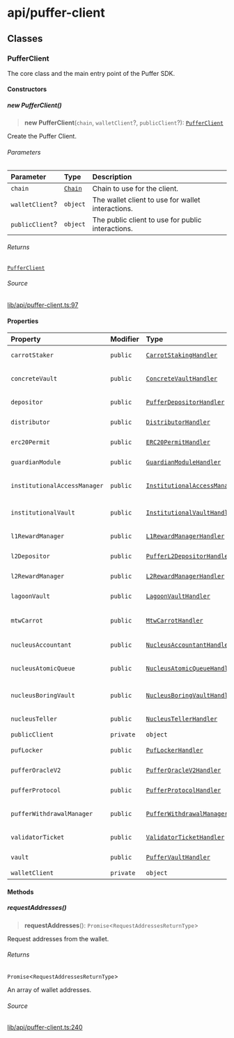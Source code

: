 # api/puffer-client

## Classes

### PufferClient

The core class and the main entry point of the Puffer SDK.

#### Constructors

##### new PufferClient()

> **new PufferClient**(`chain`, `walletClient`?, `publicClient`?): [`PufferClient`](puffer-client.md#pufferclient)

Create the Puffer Client.

###### Parameters

| Parameter | Type | Description |
| :------ | :------ | :------ |
| `chain` | [`Chain`](../chains/constants.md#chain) | Chain to use for the client. |
| `walletClient`? | `object` | The wallet client to use for wallet interactions. |
| `publicClient`? | `object` | The public client to use for public interactions. |

###### Returns

[`PufferClient`](puffer-client.md#pufferclient)

###### Source

[lib/api/puffer-client.ts:97](https://github.com/PufferFinance/puffer-sdk/blob/7a9bc01f2fed6f42384fd85ca26fb87e35c34fd2/lib/api/puffer-client.ts#L97)

#### Properties

| Property | Modifier | Type | Description |
| :------ | :------ | :------ | :------ |
| `carrotStaker` | `public` | [`CarrotStakingHandler`](../contracts/handlers/carrot-staking-handler.md#carrotstakinghandler) | Handler for the `CarrotStaker` contract. |
| `concreteVault` | `public` | [`ConcreteVaultHandler`](../contracts/handlers/concrete-vault-handler.md#concretevaulthandler) | Handler for the `ConcreteMultiStrategyVault` contract. |
| `depositor` | `public` | [`PufferDepositorHandler`](../contracts/handlers/puffer-depositor-handler.md#pufferdepositorhandler) | Handler for the `PufferDepositor` contract. |
| `distributor` | `public` | [`DistributorHandler`](../contracts/handlers/distributor-handler.md#distributorhandler) | Handler for the `Distributor` contract. |
| `erc20Permit` | `public` | [`ERC20PermitHandler`](../contracts/handlers/erc20-permit-handler.md#erc20permithandler) | Handler for the `ERC20Permit` contract. |
| `guardianModule` | `public` | [`GuardianModuleHandler`](../contracts/handlers/guardian-module-handler.md#guardianmodulehandler) | Handler for the `GuardianModule` contract. |
| `institutionalAccessManager` | `public` | [`InstitutionalAccessManagerHandler`](../contracts/handlers/institutional-access-manager-handler.md#institutionalaccessmanagerhandler) | Handler for the `InstitutionalAccessManager` contract. |
| `institutionalVault` | `public` | [`InstitutionalVaultHandler`](../contracts/handlers/institutional-vault-handler.md#institutionalvaulthandler) | Handler for the `InstitutionalVault` contract. |
| `l1RewardManager` | `public` | [`L1RewardManagerHandler`](../contracts/handlers/l1-reward-manager-handler.md#l1rewardmanagerhandler) | Handler for the `L1RewardManager` contract. |
| `l2Depositor` | `public` | [`PufferL2DepositorHandler`](../contracts/handlers/puffer-l2-depositor-handler.md#pufferl2depositorhandler) | Handler for the `PufferL2Depositor` contract. |
| `l2RewardManager` | `public` | [`L2RewardManagerHandler`](../contracts/handlers/l2-reward-manager-handler.md#l2rewardmanagerhandler) | Handler for the `L2RewardManager` contract. |
| `lagoonVault` | `public` | [`LagoonVaultHandler`](../contracts/handlers/lagoon-vault-handler.md#lagoonvaulthandler) | Handler for the `LagoonVault` contract. |
| `mtwCarrot` | `public` | [`MtwCarrotHandler`](../contracts/handlers/mtw-carrot-handler.md#mtwcarrothandler) | Handler for the `mtwCARROT` (Merkl Token Wrapper) contract. |
| `nucleusAccountant` | `public` | [`NucleusAccountantHandler`](../contracts/handlers/nucleus-accountant-handler.md#nucleusaccountanthandler) | Handler for the `NucleusAccountant` contract. |
| `nucleusAtomicQueue` | `public` | [`NucleusAtomicQueueHandler`](../contracts/handlers/nucleus-atomic-queue-handler.md#nucleusatomicqueuehandler) | Handler for the `NucleusAtomicQueue` contract. |
| `nucleusBoringVault` | `public` | [`NucleusBoringVaultHandler`](../contracts/handlers/nucleus-boring-vault-handler.md#nucleusboringvaulthandler) | Handler for the `NucleusBoringVault` contract. |
| `nucleusTeller` | `public` | [`NucleusTellerHandler`](../contracts/handlers/nucleus-teller-handler.md#nucleustellerhandler) | Handler for the `NucleusTeller` contract. |
| `publicClient` | `private` | `object` | - |
| `pufLocker` | `public` | [`PufLockerHandler`](../contracts/handlers/puf-locker-handler.md#puflockerhandler) | Handler for the `PufLocker` contract. |
| `pufferOracleV2` | `public` | [`PufferOracleV2Handler`](../contracts/handlers/puffer-oracle-v2-handler.md#pufferoraclev2handler) | Handler for the `PufferOracleV2` contract. |
| `pufferProtocol` | `public` | [`PufferProtocolHandler`](../contracts/handlers/puffer-protocol-handler.md#pufferprotocolhandler) | Handler for the `PufferProtocol` contract. |
| `pufferWithdrawalManager` | `public` | [`PufferWithdrawalManagerHandler`](../contracts/handlers/puffer-withdrawal-manager-handler.md#pufferwithdrawalmanagerhandler) | Handler for the `PufferWithdrawalManager` contract. |
| `validatorTicket` | `public` | [`ValidatorTicketHandler`](../contracts/handlers/validator-ticket-handler.md#validatortickethandler) | Handler for the `ValidatorTicket` contract. |
| `vault` | `public` | [`PufferVaultHandler`](../contracts/handlers/puffer-vault-handler.md#puffervaulthandler) | Handler for the `PufferVaultV2` contract. |
| `walletClient` | `private` | `object` | - |

#### Methods

##### requestAddresses()

> **requestAddresses**(): `Promise`\<`RequestAddressesReturnType`\>

Request addresses from the wallet.

###### Returns

`Promise`\<`RequestAddressesReturnType`\>

An array of wallet addresses.

###### Source

[lib/api/puffer-client.ts:240](https://github.com/PufferFinance/puffer-sdk/blob/7a9bc01f2fed6f42384fd85ca26fb87e35c34fd2/lib/api/puffer-client.ts#L240)
